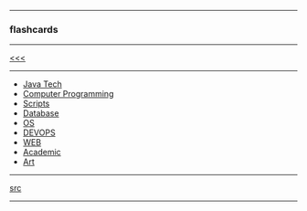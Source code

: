 
---

### flashcards

---

[<<<](https://github.com/ttltrk/PRG/blob/master/MAN.MD)

---

* <a href="">Java Tech</a>
* <a href="">Computer Programming</a>
* <a href="">Scripts</a>
* <a href="">Database</a>
* <a href="">OS</a>
* <a href="">DEVOPS</a>
* <a href="https://github.com/ttltrk/WEB/blob/master/FLW/FLW.MD">WEB</a>
* <a href="">Academic</a>
* <a href="">Art</a>

---

[src]()

---
